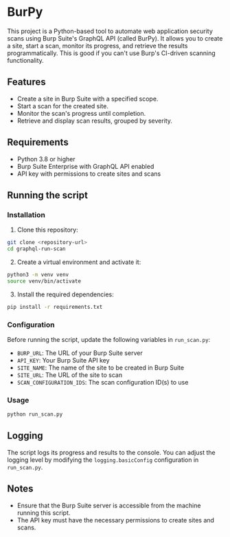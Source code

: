# BurPy

This project is a Python-based tool to automate web application security scans using Burp Suite's GraphQL API (called BurPy). It allows you to create a site, start a scan, monitor its progress, and retrieve the results programmatically. This is good if you can't use Burp's CI-driven scanning functionality.

## Features

- Create a site in Burp Suite with a specified scope.
- Start a scan for the created site.
- Monitor the scan's progress until completion.
- Retrieve and display scan results, grouped by severity.

## Requirements

- Python 3.8 or higher
- Burp Suite Enterprise with GraphQL API enabled
- API key with permissions to create sites and scans

## Running the script
### Installation

1. Clone this repository:
```bash
git clone <repository-url>
cd graphql-run-scan
```

2. Create a virtual environment and activate it:
```bash
python3 -m venv venv
source venv/bin/activate
```

3. Install the required dependencies:
```bash
pip install -r requirements.txt
```

### Configuration
Before running the script, update the following variables in `run_scan.py`:
- `BURP_URL`: The URL of your Burp Suite server
- `API_KEY`: Your Burp Suite API key
- `SITE_NAME`: The name of the site to be created in Burp Suite
- `SITE_URL`: The URL of the site to scan
- `SCAN_CONFIGURATION_IDS`: The scan configuration ID(s) to use

### Usage
```bash
python run_scan.py
```

## Logging
The script logs its progress and results to the console. You can adjust the logging level by modifying the `logging.basicConfig` configuration in `run_scan.py`.

## Notes
- Ensure that the Burp Suite server is accessible from the machine running this script.
- The API key must have the necessary permissions to create sites and scans.
